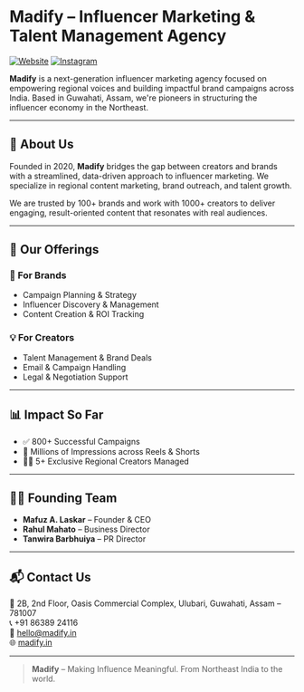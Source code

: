 # Madify – Influencer Marketing & Talent Management Agency

[![Website](![image](https://github.com/user-attachments/assets/c77cacff-8e9d-4361-8caf-1d5102ea3d60))](https://madify.in)
[![Instagram](https://img.shields.io/badge/Follow-@madify.in-red)](https://instagram.com/madify.in)

**Madify** is a next-generation influencer marketing agency focused on empowering regional voices and building impactful brand campaigns across India. Based in Guwahati, Assam, we're pioneers in structuring the influencer economy in the Northeast.

---

## 🌟 About Us

Founded in 2020, **Madify** bridges the gap between creators and brands with a streamlined, data-driven approach to influencer marketing. We specialize in regional content marketing, brand outreach, and talent growth.

We are trusted by 100+ brands and work with 1000+ creators to deliver engaging, result-oriented content that resonates with real audiences.

---

## 🚀 Our Offerings

### 🎯 For Brands
- Campaign Planning & Strategy
- Influencer Discovery & Management
- Content Creation & ROI Tracking

### 💡 For Creators
- Talent Management & Brand Deals
- Email & Campaign Handling
- Legal & Negotiation Support

---

## 📊 Impact So Far

- ✅ 800+ Successful Campaigns
- 🎥 Millions of Impressions across Reels & Shorts
- 🧑‍🎤 5+ Exclusive Regional Creators Managed

---

## 🧑‍💼 Founding Team

- **Mafuz A. Laskar** – Founder & CEO  
- **Rahul Mahato** – Business Director  
- **Tanwira Barbhuiya** – PR Director

---

## 📬 Contact Us

📍 2B, 2nd Floor, Oasis Commercial Complex, Ulubari, Guwahati, Assam – 781007  
📞 +91 86389 24116  
📧 hello@madify.in  
🌐 [madify.in](https://madify.in)  

---

> **Madify** – Making Influence Meaningful. From Northeast India to the world.

